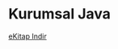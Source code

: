 # Kurumsal Java

[eKitap Indir](https://drive.google.com/uc?export=view&id=1yh308FA6En-FzU-ehNaSm4zAqr9m-GgQ)





